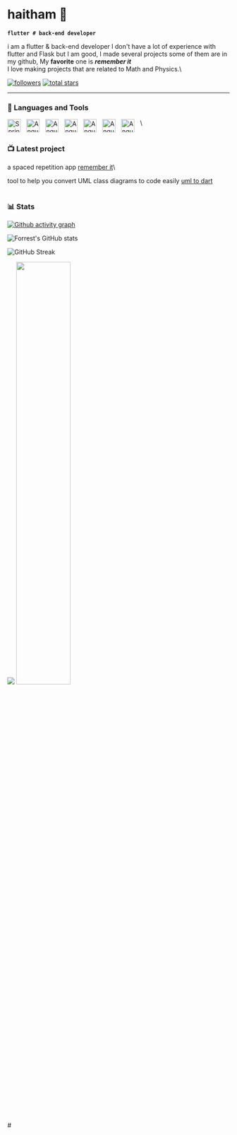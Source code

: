 # haitham 👋

**`flutter # back-end developer`**

i am a flutter & back-end developer
I don't have a lot of experience with flutter and Flask but I am good, I made several projects some of them are in my github, My **favorite** one is **_remember it_**\
I love making projects that are related to Math and Physics.\

 <p align="left">
      <a href="https://github.com/ElmekaouiHaitham?tab=followers">
         <img alt="followers" title="Follow me on Github" src="https://custom-icon-badges.demolab.com/github/followers/ElmekaouiHaitham?color=236ad3&labelColor=1155ba&style=for-the-badge&logo=person-add&label=Follow&logoColor=white"/></a>
      <a href="https://github.com/ElmekaouiHaitham?tab=repositories&sort=stargazers">
         <img alt="total stars" title="Total stars on GitHub" src="https://custom-icon-badges.demolab.com/github/stars/ElmekaouiHaitham?color=55960c&style=for-the-badge&labelColor=488207&logo=star"/></a>
   </p>

---

### 🧰 Languages and Tools

<img align="left" alt="Spring" width="30px" style="padding-right:10px;" src="https://cdn.jsdelivr.net/gh/devicons/devicon/icons/flutter/flutter-original.svg" />

<img align="left" alt="Angular" width="30px" style="padding-right:10px;" src="https://cdn.jsdelivr.net/gh/devicons/devicon/icons/cplusplus/cplusplus-original.svg" />

<img align="left" alt="Angular" width="30px" style="padding-right:10px;" src="https://cdn.jsdelivr.net/gh/devicons/devicon/icons/firebase/firebase-plain-wordmark.svg" />
<img align="left" alt="Angular" width="30px" style="padding-right:10px;" src="https://cdn.jsdelivr.net/gh/devicons/devicon/icons/mysql/mysql-original.svg" />

<img align="left" alt="Angular" width="30px" style="padding-right:10px;" style="padding-right:10px;" src="https://cdn.jsdelivr.net/gh/devicons/devicon/icons/flask/flask-original-wordmark.svg" />

<img align="left" alt="Angular" width="30px" style="padding-right:10px;" style="padding-right:10px;" src="https://cdn.jsdelivr.net/gh/devicons/devicon/icons/arduino/arduino-original.svg" />

<img align="left" alt="Angular" width="30px" style="padding-right:10px;" style="padding-right:10px;" src="https://cdn.jsdelivr.net/gh/devicons/devicon/icons/dart/dart-original.svg" />\

#

### 📺 Latest project

a spaced repetition app [remember it](https://rememberit-haitham.web.app/)\

tool to help you convert UML class diagrams to code easily [uml to dart ](https://umltodart.web.app/)

#

### 📊 Stats


[![Github activity graph](https://activity-graph.herokuapp.com/graph?username=ElmekaouiHaitham&theme=react-dark&hide_border=true&color=BDDFFF&line=6E93B5&point=BDDFFF)](https://github.com/ElmekaouiHaitham)

![Forrest's GitHub stats](https://github-readme-stats.vercel.app/api?username=ElmekaouiHaitham&show_icons=true&theme=gruvbox)

![GitHub Streak](https://streak-stats.demolab.com?user=ElmekaouiHaitham&theme=gruvbox&border_radius=4.5)

<p align="left">
  <img  src="https://github-readme-stats.vercel.app/api/top-langs/?username=j-j-gajjar&theme=dark&hide_langs_below=1" />
    <img width="49.5%" src="https://github-readme-stats.vercel.app/api?username=j-j-gajjar&show_icons=true&theme=dracula&line_height=27" />
</p>
#
